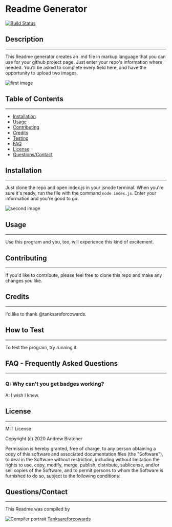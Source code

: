 
# Readme Generator

[![Build Status](https://travis-ci.com/tanksareforcowards/09_readme_generator.svg?branch=master)](https://travis-ci.com/tanksareforcowards/09_readme_generator)

## Description
----
This Readme generator creates an .md file in markup language that you can use for your github project page.  Just enter your repo's information where needed.  You'll be asked to complete every field here, and have the opportunity to upload two images.

![first image](https://i.kym-cdn.com/photos/images/newsfeed/000/839/199/8a9.jpg)


## Table of Contents
----
* [Installation](#installation)
* [Usage](#usage)
* [Contributing](#contributing)
* [Credits](#credits)
* [Testing](#testing)
* [FAQ](#faq)
* [License](#license)
* [Questions/Contact](#contact)


## Installation
----
Just clone the repo and open index.js in your jsnode terminal.  When you're sure it's ready, run the file with the command `node index.js`.  Enter your information and you're good to go.

![second image](https://i.pinimg.com/originals/36/9b/c0/369bc01e4c301bff41711a2241a4213f.jpg)


## Usage
----
Use this program and you, too, will experience this kind of excitement.


## Contributing
----
If you'd like to contribute, please feel free to clone this repo and make any changes you like.


## Credits
----
I'd like to thank @tanksareforcowards.

## How to Test
----
To test the program, try running it. 

## FAQ - Frequently Asked Questions
----
### Q: Why can't you get badges working?  
A: I wish I knew.

## License
----
MIT License

Copyright (c) 2020 Andrew Bratcher

Permission is hereby granted, free of charge, to any person obtaining a copy
of this software and associated documentation files (the "Software"), to deal
in the Software without restriction, including without limitation the rights
to use, copy, modify, merge, publish, distribute, sublicense, and/or sell
copies of the Software, and to permit persons to whom the Software is
furnished to do so, subject to the following conditions:


## Questions/Contact
----

This Readme was compiled by 

![Compiler portrait](https://avatars.githubusercontent.com/tanksareforcowards) [Tanksareforcowards](https://github.com/tanksareforcowards) 

